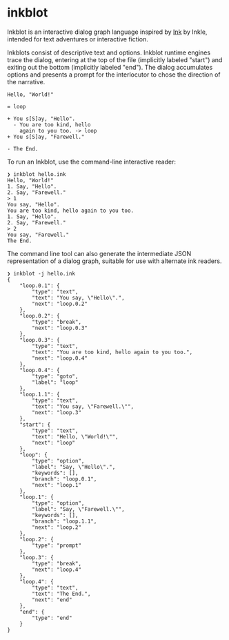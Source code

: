 
# inkblot

Inkblot is an interactive dialog graph language inspired by [Ink] by Inkle,
intended for text adventures or interactive fiction.

[Ink]: https://github.com/inkle/ink

Inkblots consist of descriptive text and options.
Inkblot runtime engines trace the dialog, entering at the top of the file
(implicitly labeled "start") and exiting out the bottom (implicitly labeled
"end").
The dialog accumulates options and presents a prompt for the interlocutor to
chose the direction of the narrative.

```
Hello, "World!"

= loop

+ You s[S]ay, "Hello".
  - You are too kind, hello
    again to you too. -> loop
+ You s[S]ay, "Farewell."

- The End.
```

To run an Inkblot, use the command-line interactive reader:

```
❯ inkblot hello.ink
Hello, "World!"
1. Say, "Hello".
2. Say, "Farewell."
> 1
You say, "Hello".
You are too kind, hello again to you too.
1. Say, "Hello".
2. Say, "Farewell."
> 2
You say, "Farewell."
The End.
```

The command line tool can also generate the intermediate JSON representation of
a dialog graph, suitable for use with alternate ink readers.

```
❯ inkblot -j hello.ink
{
    "loop.0.1": {
        "type": "text",
        "text": "You say, \"Hello\".",
        "next": "loop.0.2"
    },
    "loop.0.2": {
        "type": "break",
        "next": "loop.0.3"
    },
    "loop.0.3": {
        "type": "text",
        "text": "You are too kind, hello again to you too.",
        "next": "loop.0.4"
    },
    "loop.0.4": {
        "type": "goto",
        "label": "loop"
    },
    "loop.1.1": {
        "type": "text",
        "text": "You say, \"Farewell.\"",
        "next": "loop.3"
    },
    "start": {
        "type": "text",
        "text": "Hello, \"World!\"",
        "next": "loop"
    },
    "loop": {
        "type": "option",
        "label": "Say, \"Hello\".",
        "keywords": [],
        "branch": "loop.0.1",
        "next": "loop.1"
    },
    "loop.1": {
        "type": "option",
        "label": "Say, \"Farewell.\"",
        "keywords": [],
        "branch": "loop.1.1",
        "next": "loop.2"
    },
    "loop.2": {
        "type": "prompt"
    },
    "loop.3": {
        "type": "break",
        "next": "loop.4"
    },
    "loop.4": {
        "type": "text",
        "text": "The End.",
        "next": "end"
    },
    "end": {
        "type": "end"
    }
}
```

